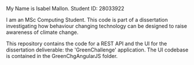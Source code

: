 My Name is Isabel Mallon.
Student ID: 28033922

I am an MSc Computing Student. This code is part of a dissertation investigating 
how behaviour changing technology can be designed to raise awareness of climate change.

This repository contains the code for a REST API and the UI for the dissertation deliverable: the 'GreenChallenge' application. 
The UI codebase is contained in the GreenChgAngularJS folder.
